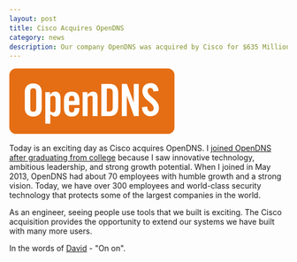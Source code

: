 ```yaml
---
layout: post
title: Cisco Acquires OpenDNS
category: news
description: Our company OpenDNS was acquired by Cisco for $635 Million.
---
```


<a href="http://opendns.com"><img src="/images/opendns.png" alt="OpenDNS" /></a>

Today is an exciting day as Cisco acquires OpenDNS. I [joined OpenDNS after graduating from college](/joining-open-dns/) because I saw innovative technology, ambitious leadership, and strong growth potential. When I joined in May 2013, OpenDNS had about 70 employees with humble growth and a strong vision. Today, we have over 300 employees and world-class security technology that protects some of the largest companies in the world.

As an engineer, seeing people use tools that we built is exciting. The Cisco acquisition  provides the opportunity to extend our systems we have built with many more users.

In the words of [David](http://david.ulevitch.com) - "On on".
